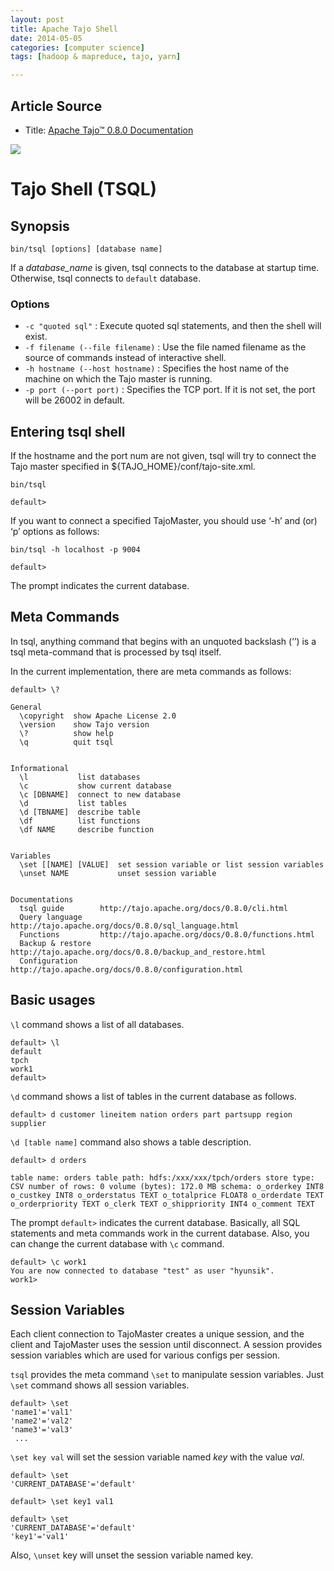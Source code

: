 ```yaml
---
layout: post
title: Apache Tajo Shell
date: 2014-05-05
categories: [computer science]
tags: [hadoop & mapreduce, tajo, yarn]

---
```


## Article Source
* Title: [Apache Tajo™ 0.8.0 Documentation](http://tajo.apache.org/docs/0.8.0/cli.html)

[![](http://sungsoo.github.com/images/tajo-documentation.png)](http://sungsoo.github.com/images/tajo-documentation.png)


# Tajo Shell (TSQL)
## Synopsis
	bin/tsql [options] [database name]

If a *database_name* is given, tsql connects to the database at startup time. Otherwise, tsql connects to `default` database.

### Options

* `-c "quoted sql"` : Execute quoted sql statements, and then the shell will exist.
* `-f filename (--file filename)` : Use the file named filename as the source of commands instead of interactive shell.
* `-h hostname (--host hostname)` : Specifies the host name of the machine on which the Tajo master is running.
* `-p port (--port port)` : Specifies the TCP port. If it is not set, the port will be 26002 in default.



## Entering tsql shell
If the hostname and the port num are not given, tsql will try to connect the Tajo master specified in ${TAJO_HOME}/conf/tajo-site.xml.

	bin/tsql

	default>
	
If you want to connect a specified TajoMaster, you should use ‘-h’ and (or) ‘p’ options as follows:

	bin/tsql -h localhost -p 9004

	default>

The prompt indicates the current database.

## Meta Commands
In tsql, anything command that begins with an unquoted backslash (‘’) is a tsql meta-command that is processed by tsql itself.

In the current implementation, there are meta commands as follows:

	default> \?

	General
	  \copyright  show Apache License 2.0
	  \version    show Tajo version
	  \?          show help
	  \q          quit tsql


	Informational
	  \l           list databases
	  \c           show current database
	  \c [DBNAME]  connect to new database
	  \d           list tables
	  \d [TBNAME]  describe table
	  \df          list functions
	  \df NAME     describe function


	Variables
	  \set [[NAME] [VALUE]  set session variable or list session variables
	  \unset NAME           unset session variable


	Documentations
	  tsql guide        http://tajo.apache.org/docs/0.8.0/cli.html
	  Query language    http://tajo.apache.org/docs/0.8.0/sql_language.html
	  Functions         http://tajo.apache.org/docs/0.8.0/functions.html
	  Backup & restore  http://tajo.apache.org/docs/0.8.0/backup_and_restore.html
	  Configuration     http://tajo.apache.org/docs/0.8.0/configuration.html

## Basic usages
`\l` command shows a list of all databases.

	default> \l
	default
	tpch
	work1
	default>

`\d` command shows a list of tables in the current database as follows.

	default> d customer lineitem nation orders part partsupp region supplier
	
`\d [table name]` command also shows a table description.

	default> d orders

	table name: orders table path: hdfs:/xxx/xxx/tpch/orders store type: CSV number of rows: 0 volume (bytes): 172.0 MB schema: o_orderkey INT8 o_custkey INT8 o_orderstatus TEXT o_totalprice FLOAT8 o_orderdate TEXT o_orderpriority TEXT o_clerk TEXT o_shippriority INT4 o_comment TEXT

The prompt `default>` indicates the current database. Basically, all SQL statements and meta commands work in the current database. Also, you can change the current database with `\c` command.

	default> \c work1
	You are now connected to database "test" as user "hyunsik".
	work1>
	
## Session Variables
Each client connection to TajoMaster creates a unique session, and the client and TajoMaster uses the session until disconnect. A session provides session variables which are used for various configs per session.

`tsql` provides the meta command `\set` to manipulate session variables. Just `\set` command shows all session variables.

	default> \set
	'name1'='val1'
	'name2'='val2'
	'name3'='val3'
     ...

`\set key val` will set the session variable named *key* with the value *val*.

	default> \set
	'CURRENT_DATABASE'='default'

	default> \set key1 val1

	default> \set
	'CURRENT_DATABASE'='default'
	'key1'='val1'

Also, `\unset` key will unset the session variable named key.